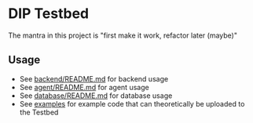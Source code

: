 # DIP Testbed
The mantra in this project is "first make it work, refactor later (maybe)"

## Usage
- See [backend/README.md](./backend/README.md) for backend usage  
- See [agent/README.md](./agent/README.md) for agent usage  
- See [database/README.md](./database/README.md) for database usage  
- See [examples](./examples) for example code that can theoretically be uploaded to the Testbed  
